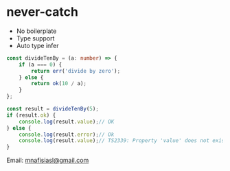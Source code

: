 # never-catch

* No boilerplate
* Type support
* Auto type infer

```typescript
const divideTenBy = (a: number) => {
    if (a === 0) {
        return err('divide by zero');
    } else {
        return ok(10 / a);
    }
};

const result = divideTenBy(5);
if (result.ok) {
    console.log(result.value);// OK
} else {
    console.log(result.error);// Ok
    console.log(result.value);// TS2339: Property 'value' does not exist on type 'Err '.
}
```

Email: mnafisiasl@gmail.com  